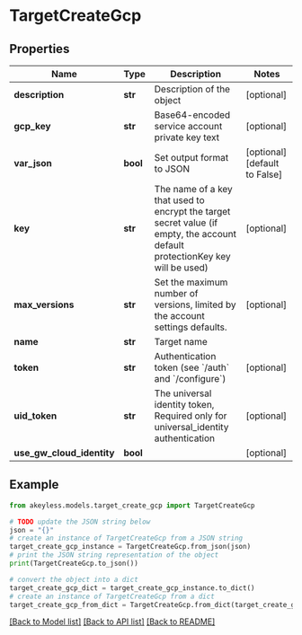 # TargetCreateGcp


## Properties

Name | Type | Description | Notes
------------ | ------------- | ------------- | -------------
**description** | **str** | Description of the object | [optional] 
**gcp_key** | **str** | Base64-encoded service account private key text | [optional] 
**var_json** | **bool** | Set output format to JSON | [optional] [default to False]
**key** | **str** | The name of a key that used to encrypt the target secret value (if empty, the account default protectionKey key will be used) | [optional] 
**max_versions** | **str** | Set the maximum number of versions, limited by the account settings defaults. | [optional] 
**name** | **str** | Target name | 
**token** | **str** | Authentication token (see &#x60;/auth&#x60; and &#x60;/configure&#x60;) | [optional] 
**uid_token** | **str** | The universal identity token, Required only for universal_identity authentication | [optional] 
**use_gw_cloud_identity** | **bool** |  | [optional] 

## Example

```python
from akeyless.models.target_create_gcp import TargetCreateGcp

# TODO update the JSON string below
json = "{}"
# create an instance of TargetCreateGcp from a JSON string
target_create_gcp_instance = TargetCreateGcp.from_json(json)
# print the JSON string representation of the object
print(TargetCreateGcp.to_json())

# convert the object into a dict
target_create_gcp_dict = target_create_gcp_instance.to_dict()
# create an instance of TargetCreateGcp from a dict
target_create_gcp_from_dict = TargetCreateGcp.from_dict(target_create_gcp_dict)
```
[[Back to Model list]](../README.md#documentation-for-models) [[Back to API list]](../README.md#documentation-for-api-endpoints) [[Back to README]](../README.md)


